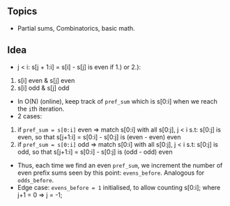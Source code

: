 ## Topics
- Partial sums, Combinatorics, basic math.

## Idea
- j < i: s[j + 1:i] = s[i] - s[j] is even if 1.) or 2.): 
1. s[i] even & s[j] even
2. s[i] odd & s[j] odd
- In O(N) (online), keep track of `pref_sum` which is s[0:i] when we reach the `i`th iteration. 
- 2 cases:
1. if `pref_sum = s[0:i]` even => match s[0:i] with all s[0:j], j < i s.t: s[0:j] is even, so that s[j+1:i] = s[0:i] - s[0:j] is (even - even) even
2. if `pref_sum = s[0:i]` odd => match s[0:i] with all s[0:j], j < i s.t: s[0:j] is odd, so that s[j+1:i] = s[0:i] - s[0:j] is (odd - odd) even 
- Thus, each time we find an even `pref_sum`, we increment the number of even prefix sums seen by this point: `evens_before`. Analogous for `odds_before`.
- Edge case: `evens_before = 1` initialised, to  allow counting s[0:i]; where j+1 = 0 => j = -1;
